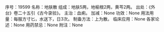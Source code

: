 序号：19599
名称：地肤散
组成：地肤5两，地榆根2两，黄芩2两。
出处：《外台》卷二十五引《古今录验》。
主治：血痢。
加减：None
功效：None
用法用量：每服方寸匕，水送下，日3次。
制备方法：上为散。
临床应用：None
各家论述：None
用药禁忌：None
附注：None
